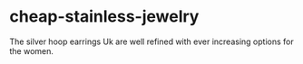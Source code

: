 # cheap-stainless-jewelry
The silver hoop earrings Uk are well refined with ever increasing options for the women.
